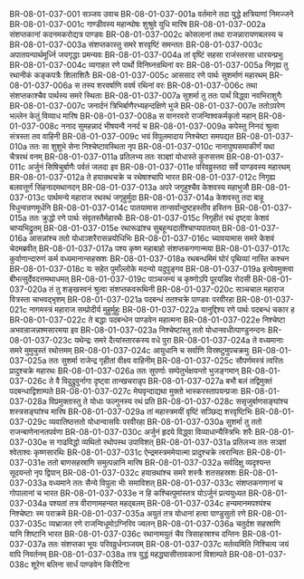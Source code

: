 BR-08-01-037-001  सञ्जय उवाच
BR-08-01-037-001a वर्तमाने तदा युद्धे क्षत्रियाणां निमज्जने
BR-08-01-037-001c गाण्डीवस्य महान्घोषः शुश्रुवे युधि मारिष
BR-08-01-037-002a संशप्तकानां कदनमकरोद्यत्र पाण्डवः
BR-08-01-037-002c कोसलानां तथा राजन्नारायणबलस्य च
BR-08-01-037-003a संशप्तकास्तु समरे शरवृष्टिं समन्ततः
BR-08-01-037-003c अपातयन्पार्थमूर्ध्नि जयगृद्धाः प्रमन्यवः
BR-08-01-037-004a तां वृष्टिं सहसा राजंस्तरसा धारयन्प्रभुः
BR-08-01-037-004c व्यगाहत रणे पार्थो विनिघ्नन्रथिनां वरः
BR-08-01-037-005a निगृह्य तु रथानीकं कङ्कपत्रैः शिलाशितैः
BR-08-01-037-005c आससाद रणे पार्थः सुशर्माणं महारथम्
BR-08-01-037-006a स तस्य शरवर्षाणि ववर्ष रथिनां वरः
BR-08-01-037-006c तथा संशप्तकाश्चैव पार्थस्य समरे स्थिताः
BR-08-01-037-007a सुशर्मा तु ततः पार्थं विद्ध्वा नवभिराशुगैः
BR-08-01-037-007c जनार्दनं त्रिभिर्बाणैरभ्यहन्दक्षिणे भुजे
BR-08-01-037-007e ततोऽपरेण भल्लेन केतुं विव्याध मारिष
BR-08-01-037-008a स वानरवरो राजन्विश्वकर्मकृतो महान्
BR-08-01-037-008c ननाद सुमहन्नादं भीषयन्वै ननर्द च
BR-08-01-037-009a कपेस्तु निनदं श्रुत्वा संत्रस्ता तव वाहिनी
BR-08-01-037-009c भयं विपुलमादाय निश्चेष्टा समपद्यत
BR-08-01-037-010a ततः सा शुशुभे सेना निश्चेष्टावस्थिता नृप
BR-08-01-037-010c नानापुष्पसमाकीर्णं यथा चैत्ररथं वनम्
BR-08-01-037-011a प्रतिलभ्य ततः सञ्ज्ञां योधास्ते कुरुसत्तम
BR-08-01-037-011c अर्जुनं सिषिचुर्बाणैः पर्वतं जलदा इव
BR-08-01-037-011e परिवव्रुस्तदा सर्वे पाण्डवस्य महारथम्
BR-08-01-037-012a ते हयान्रथचक्रे च रथेषाश्चापि भारत
BR-08-01-037-012c निगृह्य बलवत्तूर्णं सिंहनादमथानदन्
BR-08-01-037-013a अपरे जगृहुश्चैव केशवस्य महाभुजौ
BR-08-01-037-013c पार्थमन्ये महाराज रथस्थं जगृहुर्मुदा
BR-08-01-037-014a केशवस्तु तदा बाहू विधुन्वन्रणमूर्धनि
BR-08-01-037-014c पातयामास तान्सर्वान्दुष्टहस्तीव हस्तिनः
BR-08-01-037-015a ततः क्रुद्धो रणे पार्थः संवृतस्तैर्महारथैः
BR-08-01-037-015c निगृहीतं रथं दृष्ट्वा केशवं चाप्यभिद्रुतम्
BR-08-01-037-015e रथारूढांश्च सुबहून्पदातींश्चाप्यपातयत्
BR-08-01-037-016a आसन्नांश्च ततो योधाञ्शरैरासन्नयोधिभिः
BR-08-01-037-016c च्यावयामास समरे केशवं चेदमब्रवीत्
BR-08-01-037-017a पश्य कृष्ण महाबाहो संशप्तकगणान्मया
BR-08-01-037-017c कुर्वाणान्दारुणं कर्म वध्यमानान्सहस्रशः
BR-08-01-037-018a रथबन्धमिमं घोरं पृथिव्यां नास्ति कश्चन
BR-08-01-037-018c यः सहेत पुमाँल्लोके मदन्यो यदुपुङ्गव
BR-08-01-037-019a इत्येवमुक्त्वा बीभत्सुर्देवदत्तमथाधमत्
BR-08-01-037-019c पाञ्चजन्यं च कृष्णोऽपि पूरयन्निव रोदसी
BR-08-01-037-020a तं तु शङ्खस्वनं श्रुत्वा संशप्तकवरूथिनी
BR-08-01-037-020c सञ्चचाल महाराज वित्रस्ता चाभवद्भृशम्
BR-08-01-037-021a पदबन्धं ततश्चक्रे पाण्डवः परवीरहा
BR-08-01-037-021c नागमस्त्रं महाराज सम्प्रोदीर्य मुहुर्मुहुः
BR-08-01-037-022a यानुद्दिश्य रणे पार्थः पदबन्धं चकार ह
BR-08-01-037-022c ते बद्धाः पदबन्धेन पाण्डवेन महात्मना
BR-08-01-037-022e निश्चेष्टा अभवन्राजन्नश्मसारमया इव
BR-08-01-037-023a निश्चेष्टांस्तु ततो योधानवधीत्पाण्डुनन्दनः
BR-08-01-037-023c यथेन्द्रः समरे दैत्यांस्तारकस्य वधे पुरा
BR-08-01-037-024a ते वध्यमानाः समरे मुमुचुस्तं रथोत्तमम्
BR-08-01-037-024c आयुधानि च सर्वाणि विस्रष्टुमुपचक्रमुः
BR-08-01-037-025a ततः सुशर्मा राजेन्द्र गृहीतां वीक्ष्य वाहिनीम्
BR-08-01-037-025c सौपर्णमस्त्रं त्वरितः प्रादुश्चक्रे महारथः
BR-08-01-037-026a ततः सुपर्णाः सम्पेतुर्भक्षयन्तो भुजङ्गमान्
BR-08-01-037-026c ते वै विदुद्रुवुर्नागा दृष्ट्वा तान्खचरान्नृप
BR-08-01-037-027a बभौ बलं तद्विमुक्तं पदबन्धाद्विशाम्पते
BR-08-01-037-027c मेघवृन्दाद्यथा मुक्तो भास्करस्तापयन्प्रजाः
BR-08-01-037-028a विप्रमुक्तास्तु ते योधाः फल्गुनस्य रथं प्रति
BR-08-01-037-028c ससृजुर्बाणसङ्घांश्च शस्त्रसङ्घांश्च मारिष
BR-08-01-037-029a तां महास्त्रमयीं वृष्टिं सञ्छिद्य शरवृष्टिभिः
BR-08-01-037-029c व्यवातिष्ठत्ततो योधान्वासविः परवीरहा
BR-08-01-037-030a सुशर्मा तु ततो राजन्बाणेनानतपर्वणा
BR-08-01-037-030c अर्जुनं हृदये विद्ध्वा विव्याधान्यैस्त्रिभिः शरैः
BR-08-01-037-030e स गाढविद्धो व्यथितो रथोपस्थ उपाविशत्
BR-08-01-037-031a प्रतिलभ्य ततः सञ्ज्ञां श्वेताश्वः कृष्णसारथिः
BR-08-01-037-031c ऐन्द्रमस्त्रममेयात्मा प्रादुश्चक्रे त्वरान्वितः
BR-08-01-037-031e ततो बाणसहस्राणि समुत्पन्नानि मारिष
BR-08-01-037-032a सर्वदिक्षु व्यदृश्यन्त सूदयन्तो नृप द्विपान्
BR-08-01-037-032c हयान्रथांश्च समरे शस्त्रैः शतसहस्रशः
BR-08-01-037-033a वध्यमाने ततः सैन्ये विपुला भीः समाविशत्
BR-08-01-037-033c संशप्तकगणानां च गोपालानां च भारत
BR-08-01-037-033e न हि कश्चित्पुमांस्तत्र योऽर्जुनं प्रत्ययुध्यत
BR-08-01-037-034a पश्यतां तत्र वीराणामहन्यत महद्बलम्
BR-08-01-037-034c हन्यमानमपश्यंश्च निश्चेष्टाः स्म पराक्रमे
BR-08-01-037-035a अयुतं तत्र योधानां हत्वा पाण्डुसुतो रणे
BR-08-01-037-035c व्यभ्राजत रणे राजन्विधूमोऽग्निरिव ज्वलन्
BR-08-01-037-036a चतुर्दश सहस्राणि यानि शिष्टानि भारत
BR-08-01-037-036c रथानामयुतं चैव त्रिसाहस्राश्च दन्तिनः
BR-08-01-037-037a ततः संशप्तका भूयः परिवव्रुर्धनञ्जयम्
BR-08-01-037-037c मर्तव्यमिति निश्चित्य जयं वापि निवर्तनम्
BR-08-01-037-038a तत्र युद्धं महद्ध्यासीत्तावकानां विशाम्पते
BR-08-01-037-038c शूरेण बलिना सार्धं पाण्डवेन किरीटिना

